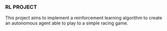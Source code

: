 ### RL PROJECT

This project aims to implement a reinforcement learning algorithm to create an autonomous agent able to play to a simple racing game.